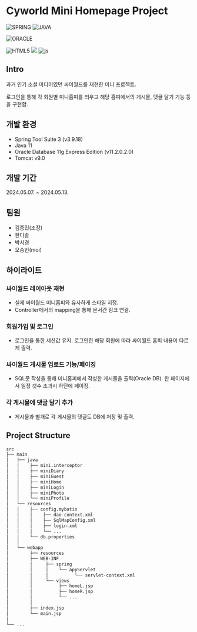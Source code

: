 
# Cyworld Mini Homepage Project 

![SPRING](https://img.shields.io/badge/Spring-6DB33F?style=for-the-badge&logo=spring&logoColor=white)
![JAVA](https://img.shields.io/badge/Java-ED8B00?style=for-the-badge&logo=openjdk&logoColor=white)

![ORACLE](https://img.shields.io/badge/Oracle-F80000?style=for-the-badge&logo=Oracle&logoColor=white)

![HTML5](https://img.shields.io/badge/HTML5-E34F26?style=for-the-badge&logo=html5&logoColor=white)
<img src="https://img.shields.io/badge/css-1572B6?style=for-the-badge&logo=css3&logoColor=white"> 
![js](https://img.shields.io/badge/JavaScript-F7DF1E?style=for-the-badge&logo=JavaScript&logoColor=white)


## Intro

과거 인기 소셜 미디어였던 싸이월드를 재현한 미니 프로젝트.

로그인을 통해 각 회원별 미니홈피를 띄우고 해당 홈피에서의 게시물, 댓글 달기 기능 등을 구현함.


## 개발 환경
+ Spring Tool Suite 3 (v3.9.18)
+ Java 11
+ Oracle Database 11g Express Edition (v11.2.0.2.0) 
+ Tomcat v9.0


## 개발 기간
2024.05.07. ~ 2024.05.13.


## 팀원
+ 김종민(조장)
+ 한다솔
+ 박서경
+ 오승빈(moi)


## 하이라이트
### 싸이월드 레이아웃 재현
- 실제 싸이월드 미니홈피와 유사하게 스타일 지정.
- Controller에서의 mapping을 통해 문서간 링크 연결.

### 회원가입 및 로그인 
- 로그인을 통한 세션값 유지. 로그인한 해당 회원에 따라 싸이월드 홈피 내용이 다르게 출력.

### 싸이월드 게시물 업로드 기능/페이징
- SQL문 작성을 통해 미니홈피에서 작성한 게시물을 출력(Oracle DB). 한 페이지에서 일정 갯수 초과시 하단에 페이징.

### 각 게시물에 댓글 달기 추가
- 게시물과 별개로 각 게시물의 댓글도 DB에 저장 및 출력.



## Project Structure

```markdown
src
├── main
│   ├── java
│   │    ├── mini.interceptor
│   │    ├── miniDiary
│   │    ├── miniGuest
│   │    ├── miniHome
│   │    ├── miniLogin
│   │    ├── miniPhoto
│   │    └── miniProfile
│   └── resources
│   │    ├── config.mybatis
│   │    │    ├── dao-context.xml
│   │    │    ├── SqlMapConfig.xml
│   │    │    ├── login.xml
│   │    │    └── ...
│   │    └── db.properties
│   │ 
│   └── webapp
│        ├── resources
│        ├── WEB-INF
│        │     ├── spring
│        │     │    └── appServlet
│        │     │          └── servlet-context.xml
│        │     └── views
│        │          ├── homeL.jsp
│        │          ├── homeR.jsp
│        │          └── ...
│        │
│        ├── index.jsp
│        └── main.jsp
│
└── ...
```






